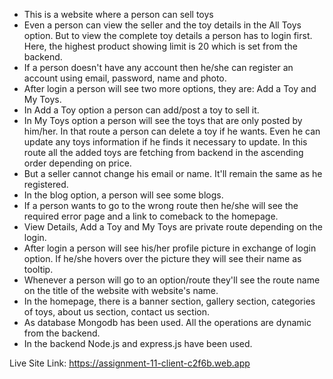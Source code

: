 - This is a website where a person can sell toys
- Even a person can view the seller and the toy details in the All Toys option. But to view the complete toy details a person has to login first. Here, the highest product showing limit is 20 which is set from the backend.
- If a person doesn't have any account then he/she can register an account using email, password, name and photo.
- After login a person will see two more options, they are: Add a Toy and My Toys.
- In Add a Toy option a person can add/post a toy to sell it.
- In My Toys option a person will see the toys that are only posted by him/her. In that route a person can delete a toy if he wants. Even he can update any toys information if he finds it necessary to update. In this route all the added toys are fetching from backend in the ascending order depending on price.
- But a seller cannot change his email or name. It'll remain the same as he registered.
- In the blog option, a person will see some blogs.
- If a person wants to go to the wrong route then he/she will see the required error page and a link to comeback to the homepage.
- View Details, Add a Toy and My Toys are private route depending on the login.
- After login a person will see his/her profile picture in exchange of login option. If he/she hovers over the picture they will see their name as tooltip.
- Whenever a person will go to an option/route they'll see the route name on the title of the website with website's name.
- In the homepage, there is a banner section, gallery section, categories of toys, about us section, contact us section.
- As database Mongodb has been used. All the operations are dynamic from the backend.
- In the backend Node.js and express.js have been used. 

Live Site Link:  https://assignment-11-client-c2f6b.web.app